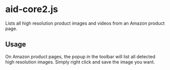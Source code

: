 # aid-core2.js

Lists all high resolution product images and videos from an Amazon product page.

## Usage

On Amazon product pages, the popup in the toolbar will list all detected high resolution images. Simply right click and save the image you want.
